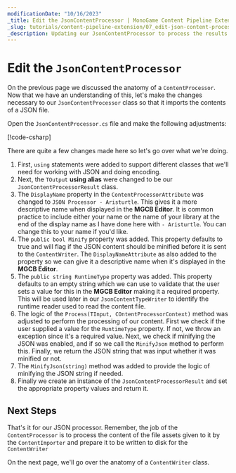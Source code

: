 ```yaml
---
modificationDate: "10/16/2023"
_title: Edit the JsonContentProcessor | MonoGame Content Pipeline Extension Tutorial Series
_slug: tutorials/content-pipeline-extension/07_edit-json-content-processor
_description: Updating our JsonContentProcessor to process the results of the import.
---
```


# Edit the `JsonContentProcessor`
On the previous page we discussed the anatomy of a `ContentProcessor`.  Now that we have an understanding of this, let's make the changes necessary to our `JsonContentProcessor` class so that it imports the contents of a JSON file.

Open the `JsonContentProcessor.cs` file and make the following adjustments:

[!code-csharp[](JsonContentProcessor.cs?highlight=2-7,9,13,16-20,24-38,41-62)]

There are quite a few changes made here so let's go over what we're doing.
1. First, `using` statements were added to support different classes that we'll need for working with JSON and doing encoding.
2. Next, the `TOutput` **using alias** were changed to be our `JsonContentProcessorResult` class.
3. The `DisplayName` property in the `ContentProcessorAttribute` was changed to `JSON Processor - Aristurtle`.  This gives it a more descriptive name when displayed in the **MGCB Editor**.  It is common practice to include either your name or the name of your library at the end of the display name as I have done here with `- Aristurtle`.  You can change this to your name if you'd like.
4. The `public bool Minify` property was added.  This property defaults to true and will flag if the JSON content should be minified before it is sent to the `ContentWriter`.  The `DisplayNameAttribute` as also added to the property so we can give it a descriptive name when it's displayed in the **MGCB Editor**.
6. The `public string RuntimeType` property was added.  This property defaults to an empty string which we can use to validate that the user sets a value for this in the **MGCB Editor** making it a required property.  This will be used later in our `JsonContentTypeWriter` to identify the runtime reader used to read the content file.
5. The logic of the `Process(TInput, COntentProcessorContext)` method was adjusted to perform the processing of our content.  First we check if the user supplied a value for the `RuntimeType` property.  If not, we throw an exception since it's a required value.  Next, we check if minifying the JSON was enabled, and if so we call the `MinifyJson` method to perform this.  Finally, we return the JSON string that was input whether it was minified or not.
6. The `MinifyJson(string)` method was added to provide the logic of minifying the JSON string if needed.
7. Finally we create an instance of the `JsonContentProcessorResult` and set the appropriate property values and return it.

## Next Steps
That's it for our JSON processor.  Remember, the job of the `ContentProcessor` is to process the content of the file assets given to it by the `ContentImporter` and prepare it to be written to disk for the `ContentWriter`

On the next page, we'll go over the anatomy of a `ContentWriter` class.

